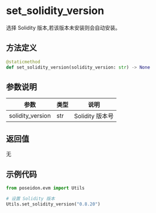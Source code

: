 # set_solidity_version

选择 Solidity 版本,若该版本未安装则会自动安装。

## 方法定义

```python
@staticmethod
def set_solidity_version(solidity_version: str) -> None
```

## 参数说明

| 参数             | 类型 | 说明            |
| ---------------- | ---- | --------------- |
| solidity_version | str  | Solidity 版本号 |

## 返回值

无

## 示例代码

```python
from poseidon.evm import Utils

# 设置 Solidity 版本
Utils.set_solidity_version("0.8.20")
```
